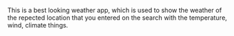 This is a best looking weather app, which is used to show the weather of the repected location that you entered on the search with the temperature, wind, climate things.
